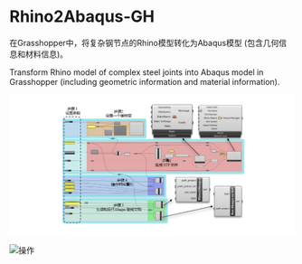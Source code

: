 # Rhino2Abaqus-GH
在Grasshopper中，将复杂钢节点的Rhino模型转化为Abaqus模型 (包含几何信息和材料信息)。

Transform Rhino model of complex steel joints into Abaqus model in Grasshopper (including geometric information and material information).

![架构Framework](https://github.com/lufengWong/Rhino2Abaqus-GH/blob/main/Pics/Frame.png)

![操作](https://github.com/lufengWong/Rhino2Abaqus-GH/blob/main/Pics/Rhino2Abaqus.gif)
